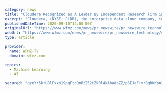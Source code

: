 ```yaml
---
category: news
title: "Cloudera Recognized as A Leader By Independent Research Firm in Notebook-Based Predictive Analytics And Machine Learning Evaluation"
excerpt: "Cloudera, (NYSE: CLDR), the enterprise data cloud company, today announced that Cloudera Machine Learning has been named a Leader by Forrester Research"
publishedDateTime: 2020-09-10T14:00:00Z
originalUrl: "https://www.wfmz.com/news/pr_newswire/pr_newswire_technology/cloudera-recognized-as-a-leader-by-independent-research-firm-in-notebook-based-predictive-analytics-and/article_4846dd95-1afe-50e9-9058-37fc127461e0.html"
webUrl: "https://www.wfmz.com/news/pr_newswire/pr_newswire_technology/cloudera-recognized-as-a-leader-by-independent-research-firm-in-notebook-based-predictive-analytics-and/article_4846dd95-1afe-50e9-9058-37fc127461e0.html"
type: article

provider:
  name: WFMZ-TV
  domain: wfmz.com

topics:
  - Machine Learning
  - AI

secured: "gzeYr5k+U8lFxxn19pqFtcQnRzI52tZk0l4kAbadaZZ/pSEJaF+xr8ghKKpn2hDCm9HflSjG62Ra+6VasfOSGYQrApS7dFoMwKwHanNg9ECbvhn4m1HfJAN4todn0R+YYmiX0bLvEVxFwOY90GOx11uuvz9xgoeLD3iCJf+wWkJGkWg6Xgd6K+/qpejuLqdRB/wsSMCJriwq1gOSPrcMCQhBr2gIcDYaGPju/ElhIJEC2lSyJwtl7ScY7C3l01dEqWSpATYlodEwl7wgGDg5TVoHx6oB046tN4szo0wn7uvjpE51MZo5y8HLLo9jwzH/gB/22knUbrHE9ye+xdeGlm9rYHeFSUAn1oYL5LEAzQo=;7oasrb6GXprfqW49EGlP8w=="
---
```


